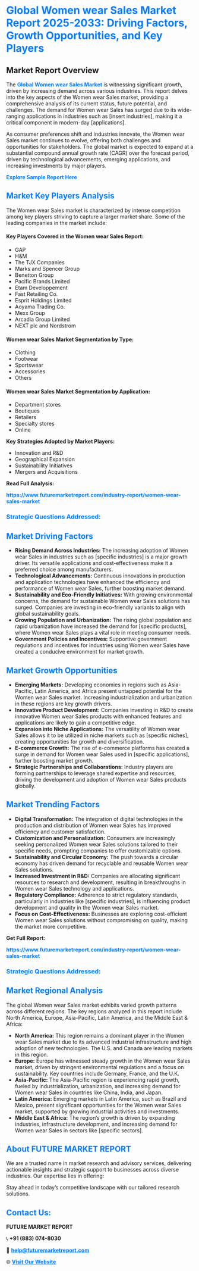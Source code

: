<h1 style="color: #007BFF;">Global Women wear Sales Market Report 2025-2033: Driving Factors, Growth Opportunities, and Key Players</h1>

<section id="overview">
<h2>Market Report Overview</h2>
<p>The <a href="https://www.futuremarketreport.com/industry-report/women-wear-sales-market" style="color: #007BFF; text-decoration: none;"><strong>Global Women wear Sales Market</strong></a> is witnessing significant growth, driven by increasing demand across various industries. This report delves into the key aspects of the Women wear Sales market, providing a comprehensive analysis of its current status, future potential, and challenges. The demand for Women wear Sales has surged due to its wide-ranging applications in industries such as [insert industries], making it a critical component in modern-day [applications].</p>
<p>As consumer preferences shift and industries innovate, the Women wear Sales market continues to evolve, offering both challenges and opportunities for stakeholders. The global market is expected to expand at a substantial compound annual growth rate (CAGR) over the forecast period, driven by technological advancements, emerging applications, and increasing investments by major players.</p>
</section>

<section id="overview">
<p><a href="https://www.futuremarketreport.com/request-sample/reportId=109757" style="color: #007BFF; text-decoration: none;"><strong>Explore Sample Report Here</strong></a></p>
</section>

<section id="key-players">
<h2 style="color: #007BFF;">Market Key Players Analysis</h2>
<p>The Women wear Sales market is characterized by intense competition among key players striving to capture a larger market share. Some of the leading companies in the market include:</p>
<h4>Key Players Covered in the Women wear Sales Report:</h4>
<ul><li>GAP</li><li>H&amp;M</li><li>The TJX Companies</li><li>Marks and Spencer Group</li><li>Benetton Group</li><li>Pacific Brands Limited</li><li>Etam Developpement</li><li>Fast Retailing Co.</li><li>Esprit Holdings Limited</li><li>Aoyama Trading Co.</li><li>Mexx Group</li><li>Arcadia Group Limited</li><li>NEXT plc and Nordstrom</li></ul>
<h4>Women wear Sales Market Segmentation by Type:</h4>
<ul><li>Clothing</li><li>Footwear</li><li>Sportswear</li><li>Accessories</li><li>Others</li></ul>

<h4>Women wear Sales Market Segmentation by Application:</h4>
<ul><li>Department stores</li><li>Boutiques</li><li>Retailers</li><li>Specialty stores</li><li>Online</li></ul>
<p><strong>Key Strategies Adopted by Market Players:</strong></p>
<ul>
<li>Innovation and R&D</li>
<li>Geographical Expansion</li>
<li>Sustainability Initiatives</li>
<li>Mergers and Acquisitions</li>
</ul>
</section>

<section>
<p><strong>Read Full Analysis: </strong></p><a href="https://www.futuremarketreport.com/industry-report/women-wear-sales-market" style="color: #007BFF; text-decoration: none;"><strong>https://www.futuremarketreport.com/industry-report/women-wear-sales-market</strong></a>
<h3 style="color: #007BFF;">Strategic Questions Addressed:</h3>
</section>

<section id="driving-factors">
<h2 style="color: #007BFF;">Market Driving Factors</h2>
<ul>
<li><strong>Rising Demand Across Industries:</strong> The increasing adoption of Women wear Sales in industries such as [specific industries] is a major growth driver. Its versatile applications and cost-effectiveness make it a preferred choice among manufacturers.</li>
<li><strong>Technological Advancements:</strong> Continuous innovations in production and application technologies have enhanced the efficiency and performance of Women wear Sales, further boosting market demand.</li>
<li><strong>Sustainability and Eco-Friendly Initiatives:</strong> With growing environmental concerns, the demand for sustainable Women wear Sales solutions has surged. Companies are investing in eco-friendly variants to align with global sustainability goals.</li>
<li><strong>Growing Population and Urbanization:</strong> The rising global population and rapid urbanization have increased the demand for [specific products], where Women wear Sales plays a vital role in meeting consumer needs.</li>
<li><strong>Government Policies and Incentives:</strong> Supportive government regulations and incentives for industries using Women wear Sales have created a conducive environment for market growth.</li>
</ul>
</section>

<section id="growth-opportunities">
<h2 style="color: #007BFF;">Market Growth Opportunities</h2>
<ul>
<li><strong>Emerging Markets:</strong> Developing economies in regions such as Asia-Pacific, Latin America, and Africa present untapped potential for the Women wear Sales market. Increasing industrialization and urbanization in these regions are key growth drivers.</li>
<li><strong>Innovative Product Development:</strong> Companies investing in R&D to create innovative Women wear Sales products with enhanced features and applications are likely to gain a competitive edge.</li>
<li><strong>Expansion into Niche Applications:</strong> The versatility of Women wear Sales allows it to be utilized in niche markets such as [specific niches], creating opportunities for growth and diversification.</li>
<li><strong>E-commerce Growth:</strong> The rise of e-commerce platforms has created a surge in demand for Women wear Sales used in [specific applications], further boosting market growth.</li>
<li><strong>Strategic Partnerships and Collaborations:</strong> Industry players are forming partnerships to leverage shared expertise and resources, driving the development and adoption of Women wear Sales products globally.</li>
</ul>
</section>

<section id="trending-factors">
<h2 style="color: #007BFF;">Market Trending Factors</h2>
<ul>
<li><strong>Digital Transformation:</strong> The integration of digital technologies in the production and distribution of Women wear Sales has improved efficiency and customer satisfaction.</li>
<li><strong>Customization and Personalization:</strong> Consumers are increasingly seeking personalized Women wear Sales solutions tailored to their specific needs, prompting companies to offer customizable options.</li>
<li><strong>Sustainability and Circular Economy:</strong> The push towards a circular economy has driven demand for recyclable and reusable Women wear Sales solutions.</li>
<li><strong>Increased Investment in R&D:</strong> Companies are allocating significant resources to research and development, resulting in breakthroughs in Women wear Sales technology and applications.</li>
<li><strong>Regulatory Compliance:</strong> Adherence to strict regulatory standards, particularly in industries like [specific industries], is influencing product development and quality in the Women wear Sales market.</li>
<li><strong>Focus on Cost-Effectiveness:</strong> Businesses are exploring cost-efficient Women wear Sales solutions without compromising on quality, making the market more competitive.</li>
</ul>
</section>

<section>
<p><strong>Get Full Report: </strong></p><a href="https://www.futuremarketreport.com/industry-report/women-wear-sales-market" style="color: #007BFF; text-decoration: none;"><strong>https://www.futuremarketreport.com/industry-report/women-wear-sales-market</strong></a>
<h3 style="color: #007BFF;">Strategic Questions Addressed:</h3>
</section>


<section id="regional-analysis">
<h2 style="color: #007BFF;">Market Regional Analysis</h2>
<p>The global Women wear Sales market exhibits varied growth patterns across different regions. The key regions analyzed in this report include North America, Europe, Asia-Pacific, Latin America, and the Middle East & Africa:</p>
<ul>
<li><strong>North America:</strong> This region remains a dominant player in the Women wear Sales market due to its advanced industrial infrastructure and high adoption of new technologies. The U.S. and Canada are leading markets in this region.</li>
<li><strong>Europe:</strong> Europe has witnessed steady growth in the Women wear Sales market, driven by stringent environmental regulations and a focus on sustainability. Key countries include Germany, France, and the U.K.</li>
<li><strong>Asia-Pacific:</strong> The Asia-Pacific region is experiencing rapid growth, fueled by industrialization, urbanization, and increasing demand for Women wear Sales in countries like China, India, and Japan.</li>
<li><strong>Latin America:</strong> Emerging markets in Latin America, such as Brazil and Mexico, present significant opportunities for the Women wear Sales market, supported by growing industrial activities and investments.</li>
<li><strong>Middle East & Africa:</strong> The region’s growth is driven by expanding industries, infrastructure development, and increasing demand for Women wear Sales in sectors like [specific sectors].</li>
</ul>
</section>

<footer>
<h2 style="color: #007BFF;">About FUTURE MARKET REPORT</h2>
<p>We are a trusted name in market research and advisory services, delivering actionable insights and strategic support to businesses across diverse industries. Our expertise lies in offering:</p>

<p>Stay ahead in today’s competitive landscape with our tailored research solutions.</p>

<h2 style="color: #007BFF;">Contact Us:</h2>
<p><strong>FUTURE MARKET REPORT</strong></p>
<p>📞 <strong>+91 (883) 074-8030</strong></p>
<p>📧 <strong><a href="mailto:help@futuremarketreport.com" style="color: #007BFF;">help@futuremarketreport.com</a></strong></p>
<p>🌐 <strong><a href="https://www.futuremarketreport.com/" style="color: #007BFF;">Visit Our Website</a></strong></p>
</footer>